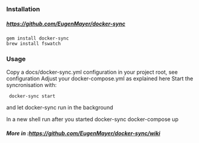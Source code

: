 ### Installation

##### https://github.com/EugenMayer/docker-sync

```
gem install docker-sync
brew install fswatch
```


### Usage

Copy a docs/docker-sync.yml configuration in your project root, see configuration
Adjust your docker-compose.yml as explained here
Start the syncronisation with:

```
 docker-sync start 
```
 
 and let docker-sync run in the background

In a new shell run after you started docker-sync docker-compose up

##### More in :https://github.com/EugenMayer/docker-sync/wiki